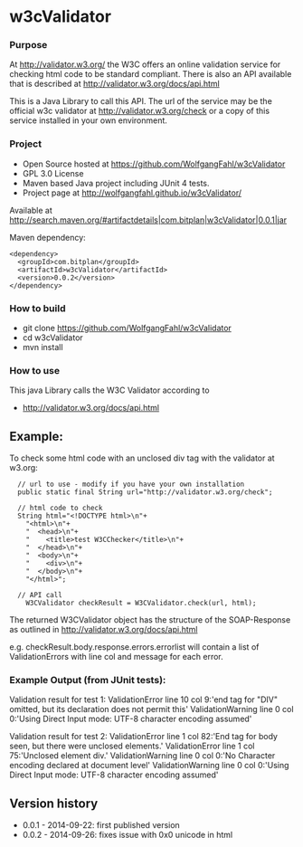 w3cValidator
============

### Purpose
At http://validator.w3.org/ the W3C offers an online validation service for checking html code to
be standard compliant. There is also an API available that is described at 
http://validator.w3.org/docs/api.html

This is a Java Library to call this API. The url of the service may be the official w3c 
validator at http://validator.w3.org/check or a copy of this service installed in your own environment.

### Project
* Open Source hosted at https://github.com/WolfgangFahl/w3cValidator
* GPL 3.0 License 
* Maven based Java project including JUnit 4 tests.
* Project page at http://wolfgangfahl.github.io/w3cValidator/

Available at http://search.maven.org/#artifactdetails|com.bitplan|w3cValidator|0.0.1|jar

Maven dependency:
```
<dependency>
  <groupId>com.bitplan</groupId>
  <artifactId>w3cValidator</artifactId>
  <version>0.0.2</version>
</dependency>
```

### How to build
* git clone https://github.com/WolfgangFahl/w3cValidator
* cd w3cValidator
* mvn install

### How to use
This java Library calls the W3C Validator according to
* http://validator.w3.org/docs/api.html

## Example:
  To check some html code with an unclosed div tag with the validator
  at w3.org:

```
  // url to use - modify if you have your own installation
  public static final String url="http://validator.w3.org/check";
  
  // html code to check
  String html="<!DOCTYPE html>\n"+
    "<html>\n"+
    "  <head>\n"+
    "    <title>test W3CChecker</title>\n"+
    "  </head>\n"+
    "  <body>\n"+
    "    <div>\n"+
    "  </body>\n"+
    "</html>";
    
  // API call 
	W3CValidator checkResult = W3CValidator.check(url, html);
```		
  The returned W3CValidator object has the structure of the SOAP-Response as outlined in
  http://validator.w3.org/docs/api.html
  
  e.g. checkResult.body.response.errors.errorlist will contain a list of ValidationErrors
  with line col and message for each error.
  
### Example Output (from JUnit tests):
Validation result for test 1:
	ValidationError line 10 col 9:'end tag for "DIV" omitted, but its declaration does not permit this'
	ValidationWarning line 0 col 0:'Using Direct Input mode: UTF-8 character encoding assumed'

Validation result for test 2:
	ValidationError line 1 col 82:'End tag for  body seen, but there were unclosed elements.'
	ValidationError line 1 col 75:'Unclosed element div.'
	ValidationWarning line 0 col 0:'No Character encoding declared at document level'
	ValidationWarning line 0 col 0:'Using Direct Input mode: UTF-8 character encoding assumed'
  
  
## Version history
* 0.0.1 - 2014-09-22: first published version
* 0.0.2 - 2014-09-26: fixes issue with 0x0 unicode in html 
